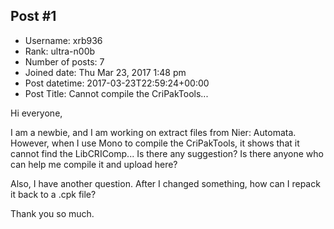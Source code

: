 ## Post #1
- Username: xrb936
- Rank: ultra-n00b
- Number of posts: 7
- Joined date: Thu Mar 23, 2017 1:48 pm
- Post datetime: 2017-03-23T22:59:24+00:00
- Post Title: Cannot compile the CriPakTools...

Hi everyone,

I am a newbie, and I am working on extract files from Nier: Automata. However, when I use Mono to compile the CriPakTools, it shows that it cannot find the LibCRIComp... Is there any suggestion? Is there anyone who can help me compile it and upload here?

Also, I have another question. After I changed something, how can I repack it back to a .cpk file?

Thank you so much.
